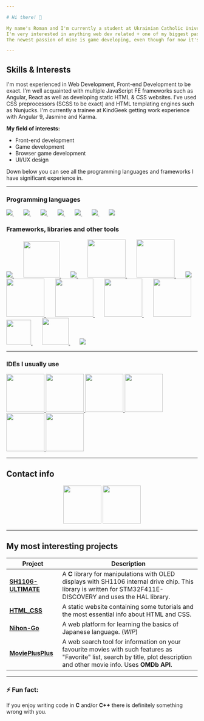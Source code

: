 ```yaml
---

# Hi there! 👋

My name's Roman and I'm currently a student at Ukrainian Catholic University and also an aspiring Front-end Web Developer!
I'm very interested in anything web dev related + one of my biggest passions is art, so UI/UX design is also something I'm constantly trying to learn more about.
The newest passion of mine is game developing, even though for now it's just a hobby 😅... I have some private projects related to browser games and some other minor game-related pieces of code and I would love to get some experience in developing browser and/or desktop game applications.

---
```


## Skills & Interests

I'm most experienced in Web Development, Front-end Development to be exact. I'm well acquainted with multiple JavaScript FE frameworks such as Angular, React as well as developing static HTML & CSS websites. I've used CSS preprocessors (SCSS to be exact) and HTML templating engines such as Nunjucks.
I'm currently a trainee at KindGeek getting work experience with Angular 9, Jasmine and Karma.

**My field of interests:**
* Front-end development
* Game development
* Browser game development
* UI/UX design

Down below you can see all the programming languages and frameworks I have significant experience in.

---

### Programming languages

<a style="margin-right: 25px;" href="https://www.python.org/">
  <img src="https://img.icons8.com/color/96/000000/python.png">
</a>

<a style="margin-right: 25px;" href="https://developer.mozilla.org/en-US/docs/Web/JavaScript">
  <img src="https://img.icons8.com/nolan/96/javascript.png">
</a>


<a style="margin-right: 25px;" href="https://www.typescriptlang.org/">
  <img src="https://img.icons8.com/color/96/000000/typescript.png">
</a>

<a style="margin-right: 25px;" href="https://www.java.com/en/">
  <img src="https://img.icons8.com/color/96/000000/java-coffee-cup-logo.png">
</a>

<a style="margin-right: 25px;" href="https://developer.mozilla.org/en-US/docs/Web/HTML">
  <img src="https://img.icons8.com/color/96/000000/html-5.png">
</a>

<a style="margin-right: 25px;" href="https://developer.mozilla.org/en-US/docs/Web/CSS">
  <img src="https://img.icons8.com/color/96/000000/css3.png">
</a>

<a style="margin-right: 25px;" href="https://www.w3schools.com/sql/">
  <img src="https://img.icons8.com/small/96/000000/sql.png">
</a>

### Frameworks, libraries and other tools

<a style="margin-right: 25px;" href="https://angular.io/">
  <img src="https://img.icons8.com/color/96/000000/angularjs.png">
</a>

<a style="margin-right: 25px;" href="https://reactjs.org/">
  <img src="https://img.icons8.com/officel/80/000000/react.png" height="95px">
</a>

<a style="margin-right: 25px;" href="https://flask.palletsprojects.com/en/1.1.x/">
  <img src="https://img.icons8.com/ios/100/000000/python.png">
</a>

<a style="margin-right: 25px;" href="https://jasmine.github.io/2.0/introduction">
  <img src="https://i.imgur.com/NPme51t.png" height="100px">
</a>

<a style="margin-right: 25px;" href="https://karma-runner.github.io/latest/index.html">
  <img src="https://avatars3.githubusercontent.com/u/3284117?s=400&v=4" height="100px">
</a>

<a style="margin-right: 25px;" href="https://www.postgresql.org/">
  <img src="https://img.icons8.com/color/96/000000/postgreesql.png">
</a>

<a style="margin-right: 25px;" href="https://mozilla.github.io/nunjucks/">
  <img src="https://douglaszaltron.gallerycdn.vsassets.io/extensions/douglaszaltron/nunjucks-vscode-extensionpack/0.0.1/1543237401385/Microsoft.VisualStudio.Services.Icons.Default" height="100px">
</a>

<a style="margin-right: 25px;" href="https://phaser.io/">
  <img src="https://phaser.io/images/logo/logo-download-vector.png" height="100px">
</a>

<a style="margin-right: 25px;" href="https://sass-lang.com/">
  <img src="https://upload.wikimedia.org/wikipedia/commons/thumb/9/96/Sass_Logo_Color.svg/1200px-Sass_Logo_Color.svg.png" height="100px">
</a>

<a style="margin-right: 25px;" href="https://getbootstrap.com/docs/4.0/getting-started/introduction/">
  <img src="https://fuzati.com/wp-content/uploads/2016/12/Bootstrap-Logo.png" height="100px">
</a>

<a style="margin-right: 25px;" href="https://git-scm.com/">
  <img src="https://upload.wikimedia.org/wikipedia/commons/thumb/e/e0/Git-logo.svg/800px-Git-logo.svg.png" height="65px">
</a>

<a style="margin-right: 25px;" href="https://www.npmjs.com/">
  <img src="https://upload.wikimedia.org/wikipedia/commons/thumb/d/db/Npm-logo.svg/1200px-Npm-logo.svg.png" height="70px">
</a>

<a style="margin-right: 25px;" href="https://nodejs.org/en/">
  <img src="https://img.icons8.com/color/96/000000/nodejs.png">
</a>

---

### IDEs I usually use

<a href="https://code.visualstudio.com/">
  <img src="https://user-images.githubusercontent.com/674621/71187801-14e60a80-2280-11ea-94c9-e56576f76baf.png" height="100px">
</a>

<a href="https://www.jetbrains.com/webstorm/">
  <img src="https://seeklogo.com/images/W/webstorm-logo-691E749F21-seeklogo.com.png" height="100px">
</a>

<a href="https://www.jetbrains.com/idea/">
  <img src="https://upload.wikimedia.org/wikipedia/commons/thumb/d/d5/IntelliJ_IDEA_Logo.svg/1024px-IntelliJ_IDEA_Logo.svg.png" height="100px">
</a>

<a href="https://www.jetbrains.com/pycharm/">
  <img src="https://upload.wikimedia.org/wikipedia/commons/thumb/a/a1/PyCharm_Logo.svg/1200px-PyCharm_Logo.svg.png" height="100px">
</a>

<a href="https://www.jetbrains.com/datagrip/">
  <img src="https://resources.jetbrains.com/storage/products/datagrip/img/meta/datagrip_logo_300x300.png" height="100px">
</a>

<a href="https://notepad-plus-plus.org/downloads/">
  <img src="https://upload.wikimedia.org/wikipedia/commons/f/f5/Notepad_plus_plus.png" height="100px">
</a>

---

## Contact info

<div style="text-align: center;"
<a href="http://linkedin.com/in/roman-blahuta-2401731a4">
  <img src="https://cdn2.iconfinder.com/data/icons/on-point-social-media/141/LinkedIn-512.png" height="100px">
</a>

<a href="blahutaroma@gmail.com">
  <img src="https://cdn2.iconfinder.com/data/icons/social-icons-circular-color/512/gmail-512.png" height="100px">
</a>
</div>

---

## My most interesting projects

Project | Description
------- | -----------
<a href="https://github.com/RomanBlahuta/SH1106-ULTIMATE">**SH1106-ULTIMATE**</a> | A **C** library for manipulations with OLED displays with SH1106 internal drive chip. This library is written for STM32F411E-DISCOVERY and uses the HAL library.
<a href="https://github.com/RomanBlahuta/HTML_CSS">**HTML_CSS**</a> | A static website containing some tutorials and the most essential info about HTML and CSS.
<a href="https://github.com/RomanBlahuta/nihon-go">**Nihon-Go**</a> | A web platform for learning the basics of Japanese language. (_WIP_)
<a href="https://github.com/RomanBlahuta/MoviePlusPlus">**MoviePlusPlus**</a> | A web search tool for information on your favourite movies with such features as "Favorite" list, search by title, plot description and other movie info. Uses __OMDb API__.

---

### ⚡ Fun fact:
If you enjoy writing code in __C__ and/or __C++__ there is definitely something wrong with you.
